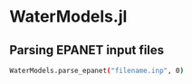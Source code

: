 # WaterModels.jl

## Parsing EPANET input files
```bash
WaterModels.parse_epanet("filename.inp", 0)
```
